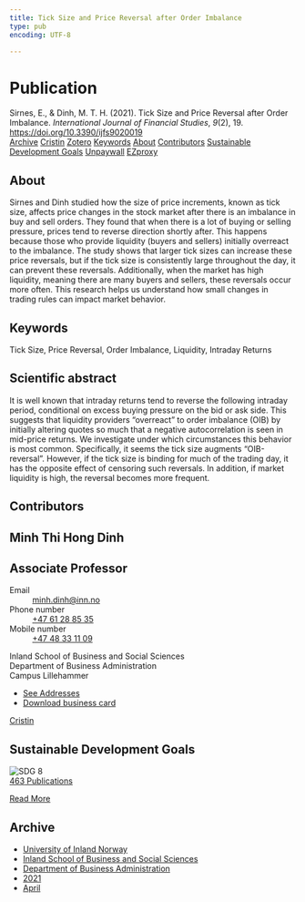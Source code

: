 ```yaml
---
title: Tick Size and Price Reversal after Order Imbalance
type: pub
encoding: UTF-8

---
```

<h1>Publication</h1>
<article id="csl-bib-container-YFRZG59A" class="csl-bib-container">
  <div class="csl-bib-body"> <div class="csl-entry">Sirnes, E., &#38; Dinh, M. T. H. (2021). Tick Size and Price Reversal after Order Imbalance. <i>International Journal of Financial Studies</i>, <i>9</i>(2), 19. <a href="https://doi.org/10.3390/ijfs9020019">https://doi.org/10.3390/ijfs9020019</a></div> </div>
  <div class="csl-bib-buttons">
    <a href="#taxonomy-article-YFRZG59A" alt="archive" class="csl-bib-button">Archive</a>
    <a href="https://app.cristin.no/results/show.jsf?id=1903183" alt="Cristin" class="csl-bib-button">Cristin</a>
    <a href="http://zotero.org/groups/5881554/items/YFRZG59A" alt="Zotero" class="csl-bib-button">Zotero</a>
    <a href="#keywords-article-YFRZG59A" alt="keywords" class="csl-bib-button">Keywords</a>
    <a href="#about-article-YFRZG59A" alt="about_pub" class="csl-bib-button">About</a>
    <a href="#contributors-article-YFRZG59A" alt="contributors" class="csl-bib-button">Contributors</a>
    <a href="#sdg-article-YFRZG59A" alt="sdg" class="csl-bib-button">Sustainable Development Goals</a>
    <a href="https://www.mdpi.com/2227-7072/9/2/19/pdf?version=1617701230" alt="Unpaywall" class="csl-bib-button">Unpaywall</a>
    <a href="https://www.mdpi.com/2227-7072/9/2/19/pdf?version=1617701230" alt="EZproxy" class="csl-bib-button">EZproxy</a>
  </div>
  <div id="csl-bib-meta-container-YFRZG59A"></div>
</article>
<div id="csl-bib-meta-YFRZG59A" class="csl-bib-meta">
  <article id="about-article-YFRZG59A" class="about_pub-article">
    <h1>About</h1>
    Sirnes and Dinh studied how the size of price increments, known as tick size, affects price changes in the stock market after there is an imbalance in buy and sell orders. They found that when there is a lot of buying or selling pressure, prices tend to reverse direction shortly after. This happens because those who provide liquidity (buyers and sellers) initially overreact to the imbalance. The study shows that larger tick sizes can increase these price reversals, but if the tick size is consistently large throughout the day, it can prevent these reversals. Additionally, when the market has high liquidity, meaning there are many buyers and sellers, these reversals occur more often. This research helps us understand how small changes in trading rules can impact market behavior.
  </article>
  <article id="keywords-article-YFRZG59A" class="keywords-article">
    <h1>Keywords</h1>
    Tick Size, Price Reversal, Order Imbalance, Liquidity, Intraday Returns
  </article>
  <article id="abstract-article-YFRZG59A" class="abstract-article">
    <h1>Scientific abstract</h1>
    It is well known that intraday returns tend to reverse the following intraday period, conditional on excess buying pressure on the bid or ask side. This suggests that liquidity providers “overreact” to order imbalance (OIB) by initially altering quotes so much that a negative autocorrelation is seen in mid-price returns. We investigate under which circumstances this behavior is most common. Specifically, it seems the tick size augments “OIB-reversal”. However, if the tick size is binding for much of the trading day, it has the opposite effect of censoring such reversals. In addition, if market liquidity is high, the reversal becomes more frequent.
  </article>
  <article id="contributors-article-YFRZG59A" class="contributors-article">
    <h1>Contributors</h1>
    <div class="personas"> <div class="vrtx-hinn-person-card"> <div class="photo"> <i class="lar la-user-circle missing-person"></i> </div> <div class="info"> <hgroup><h1>Minh Thi Hong Dinh</h1> <h2>Associate Professor</h2> </hgroup><dl> <dt>Email</dt> <dd> <a href="mailto:minh.dinh@inn.no">minh.dinh@inn.no</a> </dd> <dt>Phone number</dt> <dd><a href="tel:+4761288535"> +47 61 28 85 35 </a></dd> <dt>Mobile number</dt> <dd><a href="tel:+4748331109"> +47 48 33 11 09 </a></dd> </dl> <p> Inland School of Business and Social Sciences<br> Department of Business Administration<br> Campus Lillehammer </p> <ul class="vrtx-hinn-links"> <li><a href="https://www.inn.no/english/find-an-employee/minh-dinh.html#vrtx-hinn-addresses">See Addresses</a></li> <li><a href="https://www.inn.no/english/find-an-employee/minh-dinh.html?vrtx=vcf">Download business card</a></li> </ul> </div> </div> <a href="https://app.cristin.no/persons/show.jsf?id=557095" alt="Cristin URL" class="personas-cristin">Cristin</a> </div>
  </article>
  <article id="sdg-article-YFRZG59A" class="sdg-article">
    <h1>Sustainable Development Goals</h1>
    <div class="sdg-container"><div id="sdg8" class="sdg">
        <img src="{{< params subfolder >}}images/sdg/sdg08_en.png" class="image" alt="SDG 8">
        <div class="sdg-overlay">
          <a href="{{< params subfolder >}}en/archive/?sdg=8#archive" class="sdg-publication-count"><span>463</span> Publications</a>
          <p><a href="https://sdgs.un.org/goals/goal8" class="sdg-read-more">Read More</a></p>
        </div>
      </div></div>
  </article>
  <article id="taxonomy-article-YFRZG59A" class="taxonomy-article">
    <h1>Archive</h1>
    <ul>
      <li><a href="{{< params subfolder >}}en/archive/?key=3DCRN523">University of Inland Norway</a></li>
      <li><a href="{{< params subfolder >}}en/archive/?key=DU8Q9LN9">Inland School of Business and Social Sciences</a></li>
      <li><a href="{{< params subfolder >}}en/archive/?key=3IQA89I8">Department of Business Administration</a></li>
      <li><a href="{{< params subfolder >}}en/archive/?key=39DV3H9E">2021</a></li>
      <li><a href="{{< params subfolder >}}en/archive/?key=LDPVFLPG">April</a></li>
    </ul>
  </article>
</div>
